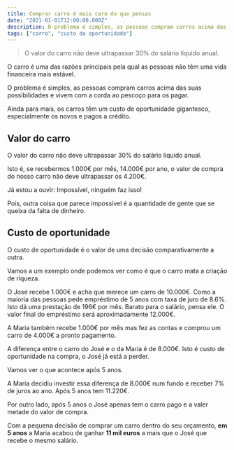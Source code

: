 ```yaml
---
title: Comprar carro é mais caro do que pensas
date: "2021-01-01T12:00:00.000Z"
description: O problema é simples, as pessoas compram carros acima das suas possibilidades e vivem com a corda ao pescoço para os pagar.
tags: ["carro", "custo de oportunidade"]
---
```


> O valor do carro não deve ultrapassar 30% do salário líquido anual.

O carro é uma das razões principais pela qual as pessoas não têm uma vida financeira mais estável.

O problema é simples, as pessoas compram carros acima das suas possibilidades e vivem com a corda ao pescoço para os pagar.

Ainda para mais, os carros têm um custo de oportunidade gigantesco, especialmente os novos e pagos a crédito.

## Valor do carro

O valor do carro não deve ultrapassar 30% do salário líquido anual.

Isto é, se recebermos 1.000€ por mês, 14.000€ por ano, o valor de compra do nosso carro não deve ultrapassar os 4.200€.

Já estou a ouvir: Impossível, ninguém faz isso!

Pois, outra coisa que parece impossível é a quantidade de gente que se queixa da falta de dinheiro.

## Custo de oportunidade

O custo de oportunidade é o valor de uma decisão comparativamente a outra.

Vamos a um exemplo onde podemos ver como é que o carro mata a criação de riqueza.

O José recebe 1.000€ e acha que merece um carro de 10.000€.
Como a maioria das pessoas pede empréstimo de 5 anos com taxa de juro de 8.6%.
Isto dá uma prestação de 196€ por mês. Barato para o salário, pensa ele.
O valor final do empréstimo será aproximadamente 12.000€.

A Maria também recebe 1.000€ por mês mas fez as contas e comprou um carro de 4.000€ a pronto pagamento.

A diferença entre o carro do José e o da Maria é de 8.000€.
Isto é custo de oportunidade na compra, o José já está a perder.

Vamos ver o que acontece após 5 anos.

A Maria decidiu investir essa diferença de 8.000€ num fundo e receber 7% de juros ao ano. Após 5 anos tem 11.220€.

Por outro lado, após 5 anos o José apenas tem o carro pago e a valer metade do valor de compra.

Com a pequena decisão de comprar um carro dentro do seu orçamento, **em 5 anos** a Maria acabou de ganhar **11 mil euros** a mais que o José que recebe o mesmo salário.